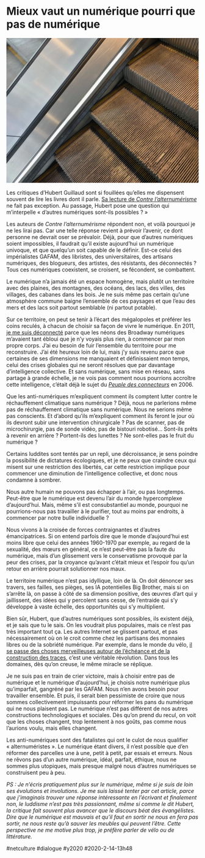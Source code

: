 # Mieux vaut un numérique pourri que pas de numérique

![Escalators numériques](_i/IMG_6455.webp)

Les critiques d’Hubert Guillaud sont si fouillées qu’elles me dispensent souvent de lire les livres dont il parle. [Sa lecture de *Contre l’alternumérisme*](http://www.internetactu.net/2020/02/13/de-lalternumerisme-dautres-numeriques-sont-ils-possibles/) ne fait pas exception. Au passage, Hubert pose une question qui m’interpelle « d’autres numériques sont-ils possibles ? »

Les auteurs de *Contre l’alternumérisme* répondent non, et voilà pourquoi je ne les lirai pas. Car une telle réponse revient à prévoir l’avenir, ce dont personne ne devrait oser se prévaloir. Déjà, pour que d’autres numériques soient impossibles, il faudrait qu’il existe aujourd’hui un numérique univoque, et que quelqu’un soit capable de le définir. Est-ce celui des impérialistes GAFAM, des libristes, des universitaires, des artisans numériques, des blogueurs, des artistes, des résistants, des déconnectés ? Tous ces numériques coexistent, se croisent, se fécondent, se combattent.

Le numérique n’a jamais été un espace homogène, mais plutôt un territoire avec des plaines, des montagnes, des océans, des lacs, des villes, des villages, des cabanes dans les bois. Je ne suis même pas certain qu’une atmosphère commune baigne l’ensemble de ces paysages et que l’eau des mers et des lacs soit partout semblable (ni partout potable).

Sur ce territoire, on peut se tenir à l’écart des mégalopoles et préférer les coins reculés, à chacun de choisir sa façon de vivre le numérique. En 2011, [je me suis déconnecté](../../page/jai-debranche) parce que les néons des Broadway numériques m’avaient tant ébloui que je n’y voyais plus rien, à commencer par mon propre corps. J’ai eu besoin de fuir l’ensemble du territoire pour me reconstruire. J’ai été heureux loin de lui, mais j’y suis revenu parce que certaines de ses dimensions me manquaient et définissaient mon temps, celui des crises globales qui ne seront résolues que par davantage d’intelligence collective. Et sans numérique, sans mise en réseau, sans partage à grande échelle, je ne vois pas comment nous pourrions accroître cette intelligence, c’était déjà le sujet du *[Peuple des connecteurs](../../page/le-peuple-des-connecteurs)* en 2006.

Que les anti-numériques m’expliquent comment ils comptent lutter contre le réchauffement climatique sans numérique ? Déjà, nous ne parlerions même pas de réchauffement climatique sans numérique. Nous ne serions même pas conscients. Et d’abord qu’ils m’expliquent comment ils feront le jour où ils devront subir une intervention chirurgicale ? Pas de scanner, pas de microchirurgie, pas de sonde vidéo, pas de bistouri robotisé… Sont-ils prêts à revenir en arrière ? Portent-ils des lunettes ? Ne sont-elles pas le fruit du numérique ?

Certains luddites sont tentés par un repli, une décroissance, je sens poindre la possibilité de dictatures écologiques, et je ne peux que craindre ceux qui misent sur une restriction des libertés, car cette restriction implique pour commencer une diminution de l’intelligence collective, et donc nous condamne à sombrer.

Nous autre humain ne pouvons pas échapper à l’air, ou pas longtemps. Peut-être que le numérique est devenu l’air du monde hypercomplexe d’aujourd’hui. Mais, même s’il est consubstantiel au monde, pourquoi ne pourrions-nous pas travailler à le purifier, tout au moins par endroits, à commencer par notre bulle individuelle ?

Nous vivons à la croisée de forces contraignantes et d’autres émancipatrices. Si on entend parfois dire que le monde d’aujourd’hui est moins libre que celui des années 1960-1970 par exemple, au regard de la sexualité, des mœurs en général, ce n’est peut-être pas la faute du numérique, mais d’un glissement vers le conservatisme provoqué par la peur des crises, par la croyance qu’avant c’était mieux et l’espoir fou qu’un retour en arrière pourrait solutionner nos maux.

Le territoire numérique n’est pas idyllique, loin de là. On doit dénoncer ses travers, ses failles, ses pièges, ses IA potentielles Big Brother, mais si on s’arrête là, on passe à côté de sa dimension positive, des œuvres d’art qui y jaillissent, des idées qui y percolent sans cesse, de l’entraide qui s’y développe à vaste échelle, des opportunités qui s’y multiplient.

Bien sûr, Hubert, que d’autres numériques sont possibles, ils existent déjà, et je sais que tu le sais. On les voudrait plus populaires, mais ce n’est pas très important tout ça. Les autres Internet se glissent partout, et pas nécessairement où on le croit comme chez les partisans des monnaies libres ou de la sobriété numérique. Par exemple, dans le monde du vélo, [il se passe des choses merveilleuses autour de l’échéance et de la construction des traces](lentraide-des-traceurs.md), c’est une véritable révolution. Dans tous les domaines, dès qu’on creuse, le même miracle se réplique.

Je ne suis pas en train de crier victoire, mais à choisir entre pas de numérique et le numérique d’aujourd’hui, je choisis notre numérique plus qu’imparfait, gangréné par les GAFAM. Nous n’en avons besoin pour travailler ensemble. Et puis, il serait bien pessimiste de croire que nous sommes collectivement impuissants pour réformer les pans du numérique qui ne nous plaisent pas. Le numérique n’est pas différent de nos autres constructions technologiques et sociales. Dès qu’on prend du recul, on voit que les choses changent, trop lentement à nos goûts, pas comme nous l’aurions voulu, mais elles changent.

Les anti-numériques sont des fatalistes qui ont le culot de nous qualifier « alternuméristes ». Le numérique étant divers, il n’est possible que d’en réformer des parcelles une à une, petit à petit, par essais et erreurs. Nous ne rêvons pas d’un autre numérique, idéal, parfait, éthique, nous ne sommes plus utopiques, mais presque malgré nous d’autres numériques se construisent peu à peu.

*PS : Je n’écris pratiquement plus sur le numérique, même si je suis de loin ses évolutions et involutions. Je me suis laissé tenter par cet article, parce que j’imaginais trouver une réponse intéressante en l’écrivant et finalement non, le luddisme n’est pas très passionnant, même si comme le dit Hubert, la critique fait souvent plus avancer que le discours béat des évangélistes. Dire que le numérique est mauvais et qu’il faut en sortir ne nous en fera pas sortir, ne nous reste qu’à sauver les meubles qui peuvent l’être. Cette perspective ne me motive plus trop, je préfère parler de vélo ou de littérature.*

#netculture #dialogue #y2020 #2020-2-14-13h48
